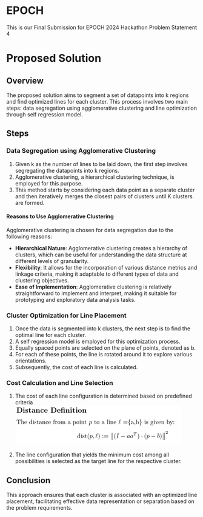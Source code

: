 # EPOCH

This is our Final Submission for EPOCH 2024 Hackathon Problem Statement 4

# Proposed Solution

## Overview

The proposed solution aims to segment a set of datapoints into k regions and find optimized lines for each cluster. This process involves two main steps: data segregation using agglomerative clustering and line optimization through self regression model.

## Steps

### Data Segregation using Agglomerative Clustering

1. Given k as the number of lines to be laid down, the first step involves segregating the datapoints into k regions.
2. Agglomerative clustering, a hierarchical clustering technique, is employed for this purpose.
3. This method starts by considering each data point as a separate cluster and then iteratively merges the closest pairs of clusters until K clusters are formed.

#### Reasons to Use Agglomerative Clustering

Agglomerative clustering is chosen for data segregation due to the following reasons:

-   **Hierarchical Nature**: Agglomerative clustering creates a hierarchy of clusters, which can be useful for understanding the data structure at different levels of granularity.
-   **Flexibility**: It allows for the incorporation of various distance metrics and linkage criteria, making it adaptable to different types of data and clustering objectives.
-   **Ease of Implementation**: Agglomerative clustering is relatively straightforward to implement and interpret, making it suitable for prototyping and exploratory data analysis tasks.

### Cluster Optimization for Line Placement

1. Once the data is segmented into k clusters, the next step is to find the optimal line for each cluster.
2. A self regression model is employed for this optimization process.
3. Equally spaced points are selected on the plane of points, denoted as b.
4. For each of these points, the line is rotated around it to explore various orientations.
5. Subsequently, the cost of each line is calculated.

### Cost Calculation and Line Selection

1. The cost of each line configuration is determined based on predefined criteria
   ![dist](dist.png)

2. The line configuration that yields the minimum cost among all possibilities is selected as the target line for the respective cluster.

## Conclusion

This approach ensures that each cluster is associated with an optimized line placement, facilitating effective data representation or separation based on the problem requirements.
